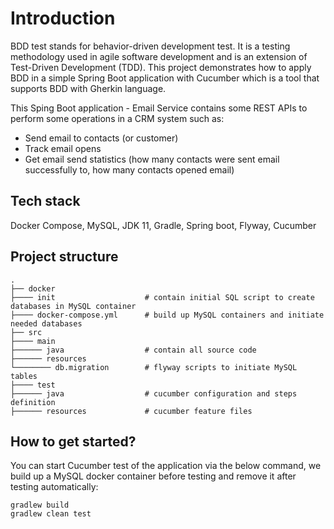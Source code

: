 # Introduction

BDD test stands for behavior-driven development test. It is a testing methodology used in agile software development and is an extension of Test-Driven Development (TDD). 
This project demonstrates how to apply BDD in a simple Spring Boot application with Cucumber which is a tool that supports BDD with Gherkin language.

This Sping Boot application - Email Service contains some REST APIs to perform some operations in a CRM system such as:
- Send email to contacts (or customer)
- Track email opens
- Get email send statistics (how many contacts were sent email successfully to, how many contacts opened email)


## Tech stack

Docker Compose, MySQL, JDK 11, Gradle, Spring boot, Flyway, Cucumber

## Project structure
    .
    ├── docker                    
    ├──── init                    # contain initial SQL script to create databases in MySQL container
    ├──── docker-compose.yml      # build up MySQL containers and initiate needed databases
    ├── src                       
    ├──── main                    
    ├────── java                  # contain all source code
    ├────── resources             
    └──────── db.migration        # flyway scripts to initiate MySQL tables
    ├──── test                    
    ├────── java                  # cucumber configuration and steps definition
    ├────── resources             # cucumber feature files

## How to get started?
You can start Cucumber test of the application via the below command, we build up a
MySQL docker container before testing and remove it after testing automatically:
```shell
gradlew build
gradlew clean test
```

